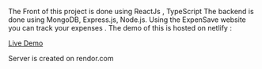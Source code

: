 The Front of this project is done using ReactJs , TypeScript
The backend is done using MongoDB, Express.js, Node.js.
Using the ExpenSave website you can track your expenses . 
The demo of this is hosted on netlify :

[Live Demo](https://xpensave.netlify.app/)

Server is created on rendor.com
